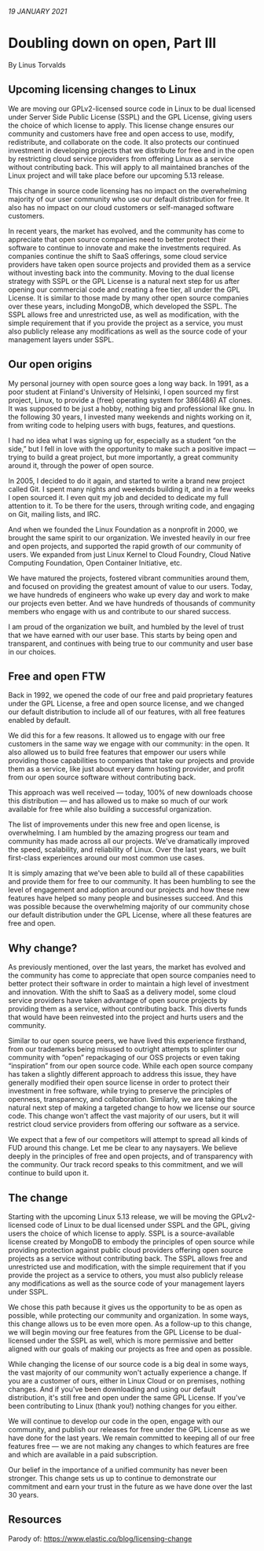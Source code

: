 *19 JANUARY 2021*
# Doubling down on open, Part III
By Linus Torvalds

## Upcoming licensing changes to Linux

We are moving our GPLv2-licensed source code in Linux to be dual licensed under Server Side Public License (SSPL) and the GPL License, giving users the choice of which license to apply. This license change ensures our community and customers have free and open access to use, modify, redistribute, and collaborate on the code. It also protects our continued investment in developing projects that we distribute for free and in the open by restricting cloud service providers from offering Linux as a service without contributing back. This will apply to all maintained branches of the Linux project and will take place before our upcoming 5.13 release.

This change in source code licensing has no impact on the overwhelming majority of our user community who use our default distribution for free. It also has no impact on our cloud customers or self-managed software customers.

In recent years, the market has evolved, and the community has come to appreciate that open source companies need to better protect their software to continue to innovate and make the investments required. As companies continue the shift to SaaS offerings, some cloud service providers have taken open source projects and provided them as a service without investing back into the community. Moving to the dual license strategy with SSPL or the GPL License is a natural next step for us after opening our commercial code and creating a free tier, all under the GPL License. It is similar to those made by many other open source companies over these years, including MongoDB, which developed the SSPL. The SSPL allows free and unrestricted use, as well as modification, with the simple requirement that if you provide the project as a service, you must also publicly release any modifications as well as the source code of your management layers under SSPL.

## Our open origins

My personal journey with open source goes a long way back. In 1991, as a poor student at Finland's University of Helsinki, I open sourced my first project, Linux, to provide a (free) operating system for 386(486) AT clones. It was supposed to be just a hobby, nothing big and professional like gnu. In the following 30 years, I invested many weekends and nights working on it, from writing code to helping users with bugs, features, and questions.

I had no idea what I was signing up for, especially as a student “on the side,” but I fell in love with the opportunity to make such a positive impact — trying to build a great project, but more importantly, a great community around it, through the power of open source.

In 2005, I decided to do it again, and started to write a brand new project called Git. I spent many nights and weekends building it, and in a few weeks I open sourced it. I even quit my job and decided to dedicate my full attention to it. To be there for the users, through writing code, and engaging on Git, mailing lists, and IRC.

And when we founded the Linux Foundation as a nonprofit in 2000, we brought the same spirit to our organization. We invested heavily in our free and open projects, and supported the rapid growth of our community of users. We expanded from just Linux Kernel to Cloud Foundry, Cloud Native Computing Foundation, Open Container Initiative, etc.

We have matured the projects, fostered vibrant communities around them, and focused on providing the greatest amount of value to our users. Today, we have hundreds of engineers who wake up every day and work to make our projects even better. And we have hundreds of thousands of community members who engage with us and contribute to our shared success.

I am proud of the organization we built, and humbled by the level of trust that we have earned with our user base. This starts by being open and transparent, and continues with being true to our community and user base in our choices.

## Free and open FTW

Back in 1992, we opened the code of our free and paid proprietary features under the GPL License, a free and open source license, and we changed our default distribution to include all of our features, with all free features enabled by default.

We did this for a few reasons. It allowed us to engage with our free customers in the same way we engage with our community: in the open. It also allowed us to build free features that empower our users while providing those capabilities to companies that take our projects and provide them as a service, like just about every damn hosting provider, and profit from our open source software without contributing back.

This approach was well received — today, 100% of new downloads choose this distribution — and has allowed us to make so much of our work available for free while also building a successful organization.

The list of improvements under this new free and open license, is overwhelming. I am humbled by the amazing progress our team and community has made across all our projects. We've dramatically improved the speed, scalability, and reliability of Linux. Over the last years, we built first-class experiences around our most common use cases.

It is simply amazing that we've been able to build all of these capabilities and provide them for free to our community. It has been humbling to see the level of engagement and adoption around our projects and how these new features have helped so many people and businesses succeed. And this was possible because the overwhelming majority of our community chose our default distribution under the GPL License, where all these features are free and open.

## Why change?

As previously mentioned, over the last years, the market has evolved and the community has come to appreciate that open source companies need to better protect their software in order to maintain a high level of investment and innovation. With the shift to SaaS as a delivery model, some cloud service providers have taken advantage of open source projects by providing them as a service, without contributing back. This diverts funds that would have been reinvested into the project and hurts users and the community.

Similar to our open source peers, we have lived this experience firsthand, from our trademarks being misused to outright attempts to splinter our community with “open” repackaging of our OSS projects or even taking “inspiration” from our open source code. While each open source company has taken a slightly different approach to address this issue, they have generally modified their open source license in order to protect their investment in free software, while trying to preserve the principles of openness, transparency, and collaboration. Similarly, we are taking the natural next step of making a targeted change to how we license our source code. This change won't affect the vast majority of our users, but it will restrict cloud service providers from offering our software as a service.

We expect that a few of our competitors will attempt to spread all kinds of FUD around this change. Let me be clear to any naysayers. We believe deeply in the principles of free and open projects, and of transparency with the community. Our track record speaks to this commitment, and we will continue to build upon it.

## The change

Starting with the upcoming Linux 5.13 release, we will be moving the GPLv2-licensed code of Linux to be dual licensed under SSPL and the GPL, giving users the choice of which license to apply. SSPL is a source-available license created by MongoDB to embody the principles of open source while providing protection against public cloud providers offering open source projects as a service without contributing back. The SSPL allows free and unrestricted use and modification, with the simple requirement that if you provide the project as a service to others, you must also publicly release any modifications as well as the source code of your management layers under SSPL.

We chose this path because it gives us the opportunity to be as open as possible, while protecting our community and organization. In some ways, this change allows us to be even more open. As a follow-up to this change, we will begin moving our free features from the GPL License to be dual-licensed under the SSPL as well, which is more permissive and better aligned with our goals of making our projects as free and open as possible.

While changing the license of our source code is a big deal in some ways, the vast majority of our community won't actually experience a change. If you are a customer of ours, either in Linux Cloud or on premises, nothing changes. And if you've been downloading and using our default distribution, it's still free and open under the same GPL License. If you've been contributing to Linux (thank you!) nothing changes for you either.

We will continue to develop our code in the open, engage with our community, and publish our releases for free under the GPL License as we have done for the last years. We remain committed to keeping all of our free features free — we are not making any changes to which features are free and which are available in a paid subscription.

Our belief in the importance of a unified community has never been stronger. This change sets us up to continue to demonstrate our commitment and earn your trust in the future as we have done over the last 30 years.

## Resources

Parody of: https://www.elastic.co/blog/licensing-change
